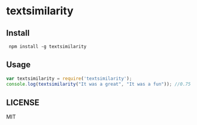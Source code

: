 # textsimilarity

## Install
``` npm install -g textsimilarity```
## Usage

```javascript
var textsimilarity = require('textsimilarity');
console.log(textsimilarity("It was a great", "It was a fun")); //0.75
```

## LICENSE
MIT
